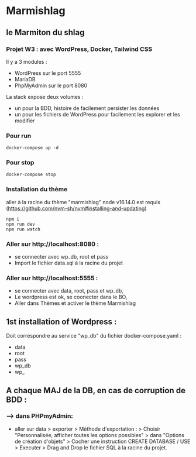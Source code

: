 # Marmishlag
## le Marmiton du shlag 
### Projet W3 : avec WordPress, Docker, Tailwind CSS


Il y a 3 modules : 
- WordPress sur le port 5555
- MariaDB
- PhpMyAdmin sur le port 8080

La stack expose deux volumes : 
- un pour la BDD, histoire de facilement persister les données
- un pour les fichiers de WordPress pour facilement les explorer et les modifier

### Pour run
````
docker-compose up -d
````

### Pour stop
````
docker-compose stop
````

### Installation du thème
aller à la racine du thème "marmishlag"
node v16.14.0 est requis (https://github.com/nvm-sh/nvm#installing-and-updating)

````
npm i
npm run dev
npm run watch

````

### Aller sur http://localhost:8080 : 
- se connecter avec wp_db, root et pass
- Import le fichier data.sql à la racine du projet

### Aller sur http://localhost:5555 : 
- se connecter avec data, root, pass et wp_db,
- Le wordpress est ok, se coonecter dans le BO,
- Aller dans Thèmes et activer le thème Marmishlag



## 1st installation of Wordpress : 
Doit correspondre au service "wp_db" du fichier docker-compose.yaml :

- data
- root
- pass
- wp_db
- wp_


## A chaque MAJ de la DB, en cas de corruption de BDD : 
### --> dans PHPmyAdmin:
- aller sur data > exporter > Méthode d'exportation : > Choisir "Personnalisée, afficher toutes les options possibles" > dans "Options de création d'objets" > Cocher une instruction CREATE DATABASE / USE > Executer > Drag and Drop le fichier SQL à la racine du projet.
